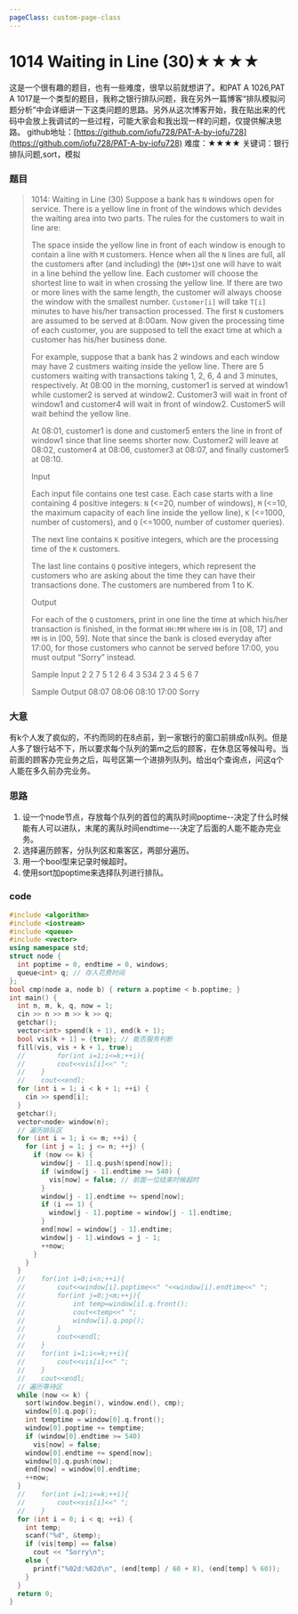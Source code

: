 ```yaml
---
pageClass: custom-page-class
---
```

# 1014 Waiting in Line (30)★★★★

这是一个很有趣的题目，也有一些难度，很早以前就想讲了。和PAT A 1026,PAT A 1017是一个类型的题目，我称之银行排队问题，我在另外一篇博客“排队模拟问题分析”中会详细讲一下这类问题的思路。另外从这次博客开始，我在贴出来的代码中会放上我调试的一些过程，可能大家会和我出现一样的问题，仅提供解决思路。
github地址：[https://github.com/iofu728/PAT-A-by-iofu728](https://github.com/iofu728/PAT-A-by-iofu728)
难度：★★★★
关键词：银行排队问题,sort，模拟
### 题目

> 1014: Waiting in Line (30)
> Suppose a bank has `N` windows open for service. There is a yellow line in front of the windows which devides the waiting area into two parts. The rules for the customers to wait in line are:
>
> The space inside the yellow line in front of each window is enough to contain a line with `M` customers. Hence when all the `N` lines are full, all the customers after (and including) the (`NM+1`)st one will have to wait in a line behind the yellow line.
> Each customer will choose the shortest line to wait in when crossing the yellow line. If there are two or more lines with the same length, the customer will always choose the window with the smallest number.
> `Customer[i]` will take `T[i]` minutes to have his/her transaction processed.
> The first `N` customers are assumed to be served at 8:00am.
> Now given the processing time of each customer, you are supposed to tell the exact time at which a customer has his/her business done.
>
> For example, suppose that a bank has 2 windows and each window may have 2 custmers waiting inside the yellow line. There are 5 customers waiting with transactions taking 1, 2, 6, 4 and 3 minutes, respectively. At 08:00 in the morning, customer1 is served at window1 while customer2 is served at window2. Customer3 will wait in front of window1 and customer4 will wait in front of window2. Customer5 will wait behind the yellow line.
>
> At 08:01, customer1 is done and customer5 enters the line in front of window1 since that line seems shorter now. Customer2 will leave at 08:02, customer4 at 08:06, customer3 at 08:07, and finally customer5 at 08:10.
>
> Input
>
> Each input file contains one test case. Each case starts with a line containing 4 positive integers: `N` (<=20, number of windows), `M` (<=10, the maximum capacity of each line inside the yellow line), `K` (<=1000, number of customers), and `Q` (<=1000, number of customer queries).
>
> The next line contains `K` positive integers, which are the processing time of the `K` customers.
>
> The last line contains `Q` positive integers, which represent the customers who are asking about the time they can have their transactions done. The customers are numbered from 1 to K.
>
> Output
>
> For each of the `Q` customers, print in one line the time at which his/her transaction is finished, in the format `HH:MM` where `HH` is in [08, 17] and `MM` is in [00, 59]. Note that since the bank is closed everyday after 17:00, for those customers who cannot be served before 17:00, you must output “Sorry” instead.
>
> Sample Input
> 2 2 7 5
> 1 2 6 4 3 534 2
> 3 4 5 6 7
>
> Sample Output
> 08:07
> 08:06
> 08:10
> 17:00
> Sorry


### 大意
有k个人发了疯似的，不约而同的在8点前，到一家银行的窗口前排成n队列。但是人多了银行站不下，所以要求每个队列的第m之后的顾客，在休息区等候叫号。当前面的顾客办完业务之后，叫号区第一个进排列队列。给出q个查询点，问这q个人能在多久前办完业务。
### 思路
1. 设一个node节点，存放每个队列的首位的离队时间poptime--决定了什么时候能有人可以进队，末尾的离队时间endtime---决定了后面的人能不能办完业务。
2. 选择遍历顾客，分队列区和乘客区，两部分遍历。
3. 用一个bool型来记录时候超时。
4. 使用sort加poptime来选择队列进行排队。

### code
```cpp
#include <algorithm>
#include <iostream>
#include <queue>
#include <vector>
using namespace std;
struct node {
  int poptime = 0, endtime = 0, windows;
  queue<int> q; // 存入花费时间
};
bool cmp(node a, node b) { return a.poptime < b.poptime; }
int main() {
  int n, m, k, q, now = 1;
  cin >> n >> m >> k >> q;
  getchar();
  vector<int> spend(k + 1), end(k + 1);
  bool vis[k + 1] = {true}; // 能否服务判断
  fill(vis, vis + k + 1, true);
  //        for(int i=1;i<=k;++i){
  //        cout<<vis[i]<<" ";
  //    }
  //    cout<<endl;
  for (int i = 1; i < k + 1; ++i) {
    cin >> spend[i];
  }
  getchar();
  vector<node> window(n);
  // 遍历排队区
  for (int i = 1; i <= m; ++i) {
    for (int j = 1; j <= n; ++j) {
      if (now <= k) {
        window[j - 1].q.push(spend[now]);
        if (window[j - 1].endtime >= 540) {
          vis[now] = false; // 前面一位结束时候超时
        }
        window[j - 1].endtime += spend[now];
        if (i == 1) {
          window[j - 1].poptime = window[j - 1].endtime;
        }
        end[now] = window[j - 1].endtime;
        window[j - 1].windows = j - 1;
        ++now;
      }
    }
  }
  //    for(int i=0;i<n;++i){
  //        cout<<window[i].poptime<<" "<<window[i].endtime<<" ";
  //        for(int j=0;j<m;++j){
  //            int temp=window[i].q.front();
  //            cout<<temp<<" ";
  //            window[i].q.pop();
  //        }
  //        cout<<endl;
  //    }
  //    for(int i=1;i<=k;++i){
  //        cout<<vis[i]<<" ";
  //    }
  //    cout<<endl;
  // 遍历等待区
  while (now <= k) {
    sort(window.begin(), window.end(), cmp);
    window[0].q.pop();
    int temptime = window[0].q.front();
    window[0].poptime += temptime;
    if (window[0].endtime >= 540)
      vis[now] = false;
    window[0].endtime += spend[now];
    window[0].q.push(now);
    end[now] = window[0].endtime;
    ++now;
  }
  //    for(int i=1;i<=k;++i){
  //        cout<<vis[i]<<" ";
  //    }
  for (int i = 0; i < q; ++i) {
    int temp;
    scanf("%d", &temp);
    if (vis[temp] == false)
      cout << "Sorry\n";
    else {
      printf("%02d:%02d\n", (end[temp] / 60 + 8), (end[temp] % 60));
    }
  }
  return 0;
}

```
